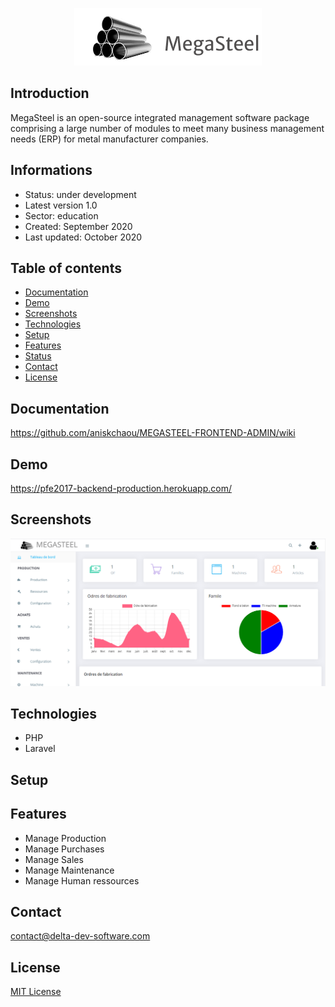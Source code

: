 <p align="center">
<img  src="screenshots/logo.png"/>
</p>



## Introduction

MegaSteel is an open-source integrated management software package comprising a large number of modules to meet many business management needs (ERP) for metal manufacturer companies.

## Informations

-   Status: under development
-   Latest version 1.0
-   Sector: education
-   Created: September 2020
-   Last updated: October 2020

## Table of contents
* [Documentation](#general-info)
* [Demo](#demo)
* [Screenshots](#screenshots)
* [Technologies](#technologies)
* [Setup](#setup)
* [Features](#features)
* [Status](#status)
* [Contact](#contact)
* [License](#license)

## Documentation
https://github.com/aniskchaou/MEGASTEEL-FRONTEND-ADMIN/wiki

## Demo
https://pfe2017-backend-production.herokuapp.com/

## Screenshots
<p align="center">
<img  src="screenshots/screenshot.png"/>
<p>

## Technologies
* PHP
* Laravel


## Setup


## Features
-   Manage Production 
-   Manage Purchases 
-   Manage Sales 
-   Manage Maintenance 
- Manage  Human ressources

## Contact
contact@delta-dev-software.com

## License
<a href="license.txt">MIT License</a>